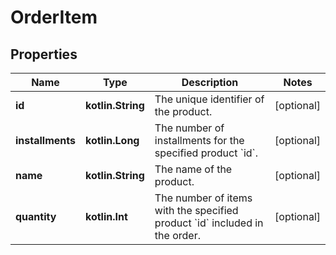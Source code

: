 
# OrderItem

## Properties
Name | Type | Description | Notes
------------ | ------------- | ------------- | -------------
**id** | **kotlin.String** | The unique identifier of the product. |  [optional]
**installments** | **kotlin.Long** | The number of installments for the specified product &#x60;id&#x60;. |  [optional]
**name** | **kotlin.String** | The name of the product. |  [optional]
**quantity** | **kotlin.Int** | The number of items with the specified product &#x60;id&#x60; included in the order. |  [optional]



